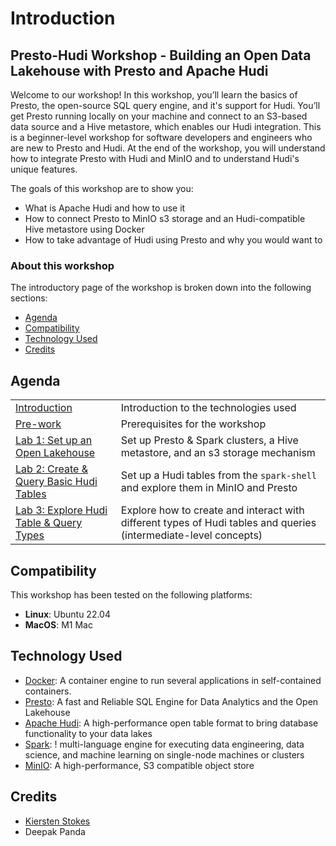 # Introduction

## Presto-Hudi Workshop - Building an Open Data Lakehouse with Presto and Apache Hudi

Welcome to our workshop! In this workshop, you’ll learn the basics of Presto, the open-source SQL query engine, and it's support for Hudi. You’ll get Presto running locally on your machine and connect to an S3-based data source and a Hive metastore, which enables our Hudi integration. This is a beginner-level workshop for software developers and engineers who are new to Presto and Hudi. At the end of the workshop, you will understand how to integrate Presto with Hudi and MinIO and to understand Hudi's unique features.

The goals of this workshop are to show you:

* What is Apache Hudi and how to use it
* How to connect Presto to MinIO s3 storage and an Hudi-compatible Hive metastore using Docker
* How to take advantage of Hudi using Presto and why you would want to

### About this workshop

The introductory page of the workshop is broken down into the following sections:

* [Agenda](#agenda)
* [Compatibility](#compatibility)
* [Technology Used](#technology-used)
* [Credits](#credits)

## Agenda

|  |  |
| :--- | :--- |
| [Introduction](introduction/README.md) | Introduction to the technologies used |
| [Pre-work](pre-work/README.md) | Prerequisites for the workshop |
| [Lab 1: Set up an Open Lakehouse](lab-1/README.md) | Set up Presto & Spark clusters, a Hive metastore, and an s3 storage mechanism |
| [Lab 2: Create & Query Basic Hudi Tables](lab-2/README.md) | Set up a Hudi tables from the `spark-shell` and explore them in MinIO and Presto |
| [Lab 3: Explore Hudi Table & Query Types](lab-3/README.md) | Explore how to create and interact with different types of Hudi tables and queries (intermediate-level concepts) |

## Compatibility

This workshop has been tested on the following platforms:

* **Linux**: Ubuntu 22.04
* **MacOS**: M1 Mac

## Technology Used

* [Docker](https://www.docker.com/): A container engine to run several applications in self-contained containers.
* [Presto](https://prestodb.io/): A fast and Reliable SQL Engine for Data Analytics and the Open Lakehouse
* [Apache Hudi](https://hudi.apache.org/): A high-performance open table format to bring database functionality to your data lakes
* [Spark](https://spark.apache.org/): ! multi-language engine for executing data engineering, data science, and machine learning on single-node machines or clusters
* [MinIO](https://min.io/): A high-performance, S3 compatible object store

## Credits

* [Kiersten Stokes](https://github.com/kiersten-stokes)
* Deepak Panda
